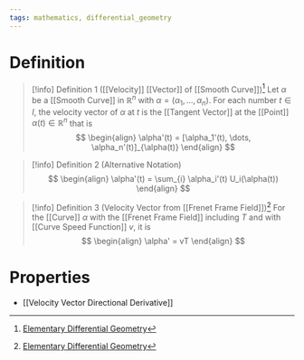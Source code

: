 ```yaml
---
tags: mathematics, differential_geometry
---
```


# Definition

> [!info] Definition 1 ([[Velocity]] [[Vector]] of [[Smooth Curve]])[^1]
> Let $\alpha$ be a [[Smooth Curve]] in $\mathbb{R}^n$ with $\alpha = (\alpha_1, \dots, \alpha_n)$. For each number $t \in I$, the velocity vector of $\alpha$ at $t$ is the [[Tangent Vector]] at the [[Point]] $\alpha(t) \in \mathbb{R}^n$ that is
> $$
> \begin{align}
> \alpha'(t) = [\alpha_1'(t), \dots, \alpha_n'(t)]_{\alpha(t)}
> \end{align}
> $$

> [!info] Definition 2 (Alternative Notation)
> $$
> \begin{align}
> \alpha'(t) = \sum_{i} \alpha_i'(t) U_i(\alpha(t))
> \end{align}
> $$

> [!info] Definition 3 (Velocity Vector from [[Frenet Frame Field]])[^2]
> For the [[Curve]] $\alpha$ with the [[Frenet Frame Field]] including $T$ and with [[Curve Speed Function]] $v$, it is
> $$
> \begin{align}
> \alpha' = vT
> \end{align}
> $$

# Properties
- [[Velocity Vector Directional Derivative]]

[^1]: [Elementary Differential Geometry](zotero://open-pdf/library/items/F6CCEWIU?page=33)
[^2]: [Elementary Differential Geometry](zotero://open-pdf/library/items/F6CCEWIU?page=86)
